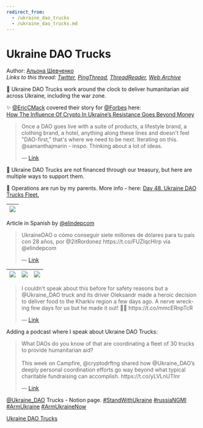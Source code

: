 ```yaml
---
redirect_from:
  - /ukraine_dao_trucks
  - /ukraine_dao_trucks.md
---
```

# Ukraine DAO Trucks

Author: [Альона Шевченко](https://twitter.com/cryptodrftng)  
*Links to this thread: [Twitter](https://twitter.com/cryptodrftng/status/1529098085611319296), [PingThread](https://pingthread.com/thread/1529098085611319296), [ThreadReader](https://threadreaderapp.com/thread/1529098085611319296.html), [Web Archive](https://web.archive.org/web/*/https://twitter.com/cryptodrftng/status/1529098085611319296)*

🚚 Ukraine DAO Trucks work around the clock to deliver humanitarian aid across Ukraine, including the war zone. 

✨ [@EricCMack](https://twitter.com/EricCMack) covered their story for [@Forbes](https://twitter.com/Forbes) here:  
[How The Influence Of Crypto In Ukraine’s Resistance Goes Beyond Money](https://www.forbes.com/sites/ericmack/2022/04/07/how-the-influence-of-crypto-in-ukraines-resistance-goes-beyond-money/)

<blockquote class="twitter-tweet">
    <p lang="en" dir="ltr">
    Once a DAO goes live with a suite of products, a lifestyle brand, a clothing brand, a hotel, anything along these lines and doesn&#39;t feel &#34;DAO-first,&#34; that&#39;s where we need to be next. Iterating on this. @samanthajmarin - inspo. Thinking about a lot of ideas.<br />
    </p>
    &mdash; <a href="https://twitter.com/ExpatCrypto3/status/1529094880022216712">Link</a>
</blockquote>

💙 Ukraine DAO Trucks are not financed through our treasury, but here are multiple ways to support them. 

🚚 Operations are run by my parents. More info - here: [Day 48. Ukraine DAO Trucks Fleet.](https://cryptodrftng.substack.com/p/day-47-ukraine-dao-trucks-fleet?s=w)

| [![](https://pbs.twimg.com/media/FThx9qsXwAE_rKc.jpg)](https://pbs.twimg.com/media/FThx9qsXwAE_rKc.jpg) |
| :-: |

Article in Spanish by [@elindepcom](https://twitter.com/elindepcom)



<blockquote class="twitter-tweet">
    <p lang="en" dir="ltr">
    UkraineDAO o cómo conseguir siete millones de dólares para tu país con 28 años, por @2itRordonez https://t.co/FUZlqcHIrp vía @elindepcom<br />
    </p>
    &mdash; <a href="https://twitter.com/fcarrionmolina/status/1521775262093950976">Link</a>
</blockquote>

| [![](https://pbs.twimg.com/media/FThzYQ1WUAAz4AV.jpg)](https://pbs.twimg.com/media/FThzYQ1WUAAz4AV.jpg) | [![](https://pbs.twimg.com/media/FThzpgYX0AAIwxr.jpg)](https://pbs.twimg.com/media/FThzpgYX0AAIwxr.jpg) | [![](https://pbs.twimg.com/media/FThzq6iXsAEgJRa.jpg)](https://pbs.twimg.com/media/FThzq6iXsAEgJRa.jpg) |
| :-: | :-: | :-: |

<blockquote class="twitter-tweet">
    <p lang="en" dir="ltr">
    I couldn&#39;t speak about this before for safety reasons but a @Ukraine_DAO truck and its driver Oleksandr made a heroic decision to deliver food to the Kharkiv region a few days ago. A nerve wrecking few days for us but he made it out! 💙💛 https://t.co/mmcERnpTcR<br />
    </p>
    &mdash; <a href="https://twitter.com/cryptodrftng/status/1513951427617509378">Link</a>
</blockquote>

Adding a podcast where I speak about Ukraine DAO Trucks: 



<blockquote class="twitter-tweet">
    <p lang="en" dir="ltr">
    What DAOs do you know of that are coordinating a fleet of 30 trucks to provide humanitarian aid?<br />
    <br />
    This week on Campfire, @cryptodrftng shared how @Ukraine_DAO’s deeply personal coordination efforts go way beyond what typical charitable fundraising can accomplish. https://t.co/yLVLnUTInr<br />
    </p>
    &mdash; <a href="https://twitter.com/creatorcabins/status/1524052985281748993">Link</a>
</blockquote>

[@Ukraine_DAO](https://twitter.com/Ukraine_DAO) Trucks - Notion page.
[#StandWithUkraine](https://twitter.com/hashtag/StandWithUkraine) [#russiaNGMI](https://twitter.com/hashtag/russiaNGMI) [#ArmUkraine](https://twitter.com/hashtag/ArmUkraine) [#ArmUkraineNow](https://twitter.com/hashtag/ArmUkraineNow) 

[Ukraine DAO Trucks](https://www.notion.so/ukraine-dao/Ukraine-DAO-Trucks-8c0e44dc691c4d5f915ec42cf064b26e)
